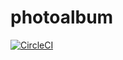 # photoalbum

[![CircleCI](https://dl.circleci.com/status-badge/img/gh/abhigan/photoalbum/tree/circleci-project-setup.svg?style=svg&circle-token=024a2c103029bb337494c197bec8a4b9076d54e4)](https://dl.circleci.com/status-badge/redirect/gh/abhigan/photoalbum/tree/main)
